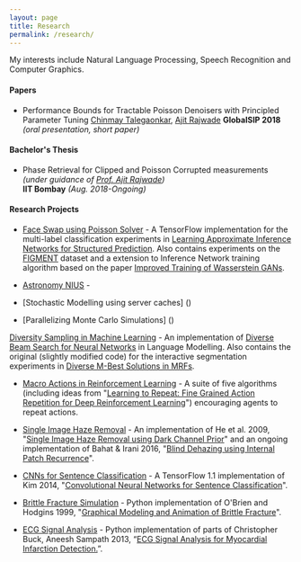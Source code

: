 ```yaml
---
layout: page
title: Research
permalink: /research/
---
```

My interests include Natural Language Processing, Speech Recognition and Computer Graphics.

#### **Papers**

* Performance Bounds for Tractable Poisson Denoisers with Principled Parameter Tuning
[Chinmay Talegaonkar](http://chinmay0301.github.io/), [Ajit Rajwade](https://www.cse.iitb.ac.in/~ajitvr/)
**GlobalSIP 2018** *(oral presentation, short paper)*

#### **Bachelor's Thesis**

* Phase Retrieval for Clipped and Poisson Corrupted measurements
*(under guidance of [Prof. Ajit Rajwade](https://www.cse.iitb.ac.in/~ajitvr/))*  
**IIT Bombay** *(Aug. 2018-Ongoing)*  

<!-- \[[pdf]({{ site.url }}/assets/btp-report.pdf)\]
 -->

#### **Research Projects**

* [Face Swap using Poisson Solver]() - A TensorFlow implementation for the multi-label classification experiments in [Learning Approximate Inference Networks for Structured Prediction](https://arxiv.org/abs/1803.03376). Also contains experiments on the [FIGMENT](http://cistern.cis.lmu.de/figment/) dataset and a extension to Inference Network training algorithm based on the paper [Improved Training of Wasserstein GANs](https://arxiv.org/abs/1704.00028).

* [Astronomy NIUS]() -

* [Stochastic Modelling using server caches] ()

* [Parallelizing Monte Carlo Simulations] ()


[Diversity Sampling in Machine Learning](http://github.com/martiansideofthemoon/diversity-sampling) - An implementation of [Diverse Beam Search for Neural Networks](https://arxiv.org/abs/1610.02424) in Language Modelling. Also contains the original (slightly modified code) for the interactive segmentation experiments in [Diverse M-Best Solutions in MRFs](http://ttic.uchicago.edu/~gregory/papers/MBestModes.pdf).

* [Macro Actions in Reinforcement Learning]((https://github.com/martiansideofthemoon/macro-action-rl)) - A suite of five algorithms (including ideas from "[Learning to Repeat: Fine Grained Action Repetition for Deep Reinforcement Learning](https://arxiv.org/abs/1702.06054)") encouraging agents to repeat actions.

* [Single Image Haze Removal](https://github.com/martiansideofthemoon/blind-dehazing) - An implementation of He et al. 2009, "[Single Image Haze Removal using Dark Channel Prior](https://www.robots.ox.ac.uk/~vgg/rg/papers/hazeremoval.pdf)" and an ongoing implementation of Bahat & Irani 2016, "[Blind Dehazing using Internal Patch Recurrence](http://ieeexplore.ieee.org/document/7492870/)".

* [CNNs for Sentence Classification](https://github.com/martiansideofthemoon/tf-sentence-classification) - A TensorFlow 1.1 implementation of Kim 2014, "[Convolutional Neural Networks for Sentence Classification](https://arxiv.org/abs/1408.5882)".

* [Brittle Fracture Simulation](https://github.com/martiansideofthemoon/brittle-fracture-simulation) - Python implementation of O'Brien and Hodgins 1999, "[Graphical Modeling and Animation of Brittle Fracture](http://graphics.berkeley.edu/papers/Obrien-GMA-1999-08/Obrien-GMA-1999-08.pdf)".

* [ECG Signal Analysis](https://github.com/martiansideofthemoon/ecg-analysis) - Python implementation of parts of Christopher Buck, Aneesh Sampath 2013, “[ECG Signal Analysis for Myocardial Infarction Detection.](https://cnx.org/contents/VZtarYnV@2.1:WO1d4SJW@1/Introduction)”.
